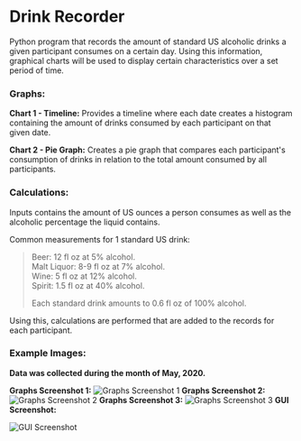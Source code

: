# Drink Recorder

Python program that records the amount of standard US alcoholic drinks a given participant consumes on a certain day.
Using this information, graphical charts will be used to display certain characteristics over a set period of time.

### Graphs:
**Chart 1 - Timeline:**
Provides a timeline where each date creates a histogram containing the amount of drinks consumed by each
participant on that given date.

**Chart 2 - Pie Graph:**
Creates a pie graph that compares each participant's consumption of drinks in relation to the total amount consumed by 
all participants.

### Calculations:
Inputs contains the amount of US ounces a person consumes as well as the alcoholic percentage the liquid contains.

Common measurements for 1 standard US drink:
> Beer: 12 fl oz at 5% alcohol.  
> Malt Liquor: 8-9 fl oz at 7% alcohol.  
> Wine: 5 fl oz at 12% alcohol.  
> Spirit: 1.5 fl oz at 40% alcohol.  
>
> Each standard drink amounts to 0.6 fl oz of 100% alcohol.

Using this, calculations are performed that are added to the records for each participant.

### Example Images:
**Data was collected during the month of May, 2020.**

**Graphs Screenshot 1:**
![Graphs Screenshot 1](https://i.postimg.cc/Y21hR53V/Graphs-example1.png "May 1st, 2020 to May 5th, 2020 w/ May Pie Chart")
**Graphs Screenshot 2:**
![Graphs Screenshot 2](https://i.postimg.cc/PrTNRSVq/Graphs-example2.png "May 14th, 2020 to May 19th, 2020 w/ May Pie Chart")
**Graphs Screenshot 3:**
![Graphs Screenshot 3](https://i.postimg.cc/28G3Rng7/Graphs-example3.png "May 26th, 2020 to May 31st, 2020 w/ May Pie Chart")
**GUI Screenshot:**

![GUI Screenshot](https://i.postimg.cc/RhQh0th9/GUI-example1.png "GUI screenshot.")
